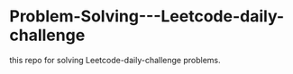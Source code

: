 # Problem-Solving---Leetcode-daily-challenge

this repo for solving Leetcode-daily-challenge problems.

